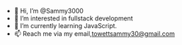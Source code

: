 - 👋 Hi, I’m @Sammy3000
- 👀 I’m interested in fullstack development
- 🌱 I’m currently learning JavaScript.
- 📫 Reach me via my email,towettsammy30@gmail.com

<!---
Sammy3000/Sammy3000 is a ✨ special ✨ repository because its `README.md` (this file) appears on your GitHub profile.
You can click the Preview link to take a look at your changes.
--->
